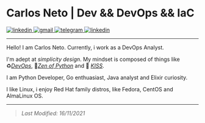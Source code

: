 # Carlos Neto | Dev && DevOps && IaC

<a href="https://github.com/augustoliks/cv-latex/raw/main/cv-dev-carlos-augusto-santos-neto.pdf" target="_blank"> <img alt="linkedin" src="https://img.shields.io/badge/Curriculum Vitae-0077B5?style=for-the-badge&logoColor=green"> </a> <a href="mailto:carlos.neto.dev@gmail.com" target="_blank"> <img alt="gmail" src="https://img.shields.io/badge/Gmail-D14836?style=for-the-badge&logo=gmail&logoColor=white"> </a> <a href="https://t.me/augusto_liks" target="_blank"> <img alt="telegram" src="https://img.shields.io/badge/Telegram-2CA5E0?style=for-the-badge&logo=telegram&logoColor=white"> </a> <a href="https://www.linkedin.com/in/c-neto/" target="_blank"> <img alt="linkedin" src="https://img.shields.io/badge/LinkedIn-0077B5?style=for-the-badge&logo=linkedin&logoColor=white"> </a>

---

Hello! I am Carlos Neto. Currently, i work as a DevOps Analyst. 

I'm adept at _simplicity design_. My mindset is composed of things like :recycle:[_DevOps_](https://pt.wikipedia.org/wiki/DevOps), :lotus_position:[_Zen of Python_](https://www.python.org/dev/peps/pep-0020/) and 💋 [_KISS_](https://en.wikipedia.org/wiki/KISS_principle). 

I am Python Developer, Go enthuasiast, Java analyst and Elixir curiosity.

I like Linux, i enjoy Red Hat family distros, like Fedora, CentOS and AlmaLinux OS.

<!-- 
<div style="display: inline_block"><br>
  <img align="center" height="30" width="40" src="https://github.com/devicons/devicon/raw/master/icons/python/python-original.svg">
  <img align="center" height="30" width="40" src="https://github.com/devicons/devicon/raw/master/icons/go/go-original.svg">
  <img align="center" height="30" width="40" src="https://github.com/devicons/devicon/raw/master/icons/nginx/nginx-original.svg">
  <img align="center" height="30" width="40" src="https://github.com/devicons/devicon/raw/master/icons/redis/redis-original.svg">
  <img align="center" height="30" width="40" src="https://github.com/devicons/devicon/raw/master/icons/linux/linux-original.svg">
  <img align="center" height="30" width="40" src="https://github.com/devicons/devicon/raw/master/icons/docker/docker-original.svg">
  <img align="center" height="30" width="40" src="https://github.com/devicons/devicon/raw/master/icons/mongodb/mongodb-original.svg">
  <img align="center" height="30" width="40" src="https://github.com/simple-icons/simple-icons/raw/develop/icons/ansible.svg">
  <img align="center" height="30" width="40" src="https://github.com/simple-icons/simple-icons/raw/develop/icons/gitlab.svg">
</div>
-->
<!--  
## Formação 👨‍🎓

<div style="display: inline_block"><br>
  </a><img width="40px" height="40px" src=".img/fatec.png">
  <img width="40px" height="40px" src=".img/etec.png"> </td>
  <a href="https://api.badgr.io/public/assertions/teqZe_UcTUWpEOUNjikhbQ?identity__email=carlos.neto.dev%40gmail.com">
     <img width="40px" height="40px" src="https://api.badgr.io/public/assertions/teqZe_UcTUWpEOUNjikhbQ/image">
  </a>
  <img width="40px" height="40px" src=".img/itj.png">
</div>

--- 

- __GitLab Certified Associate | Gitlab Inc.__
> _Concluído em Maio de 2021_

---

- __Tecnólogo em Análise e Desenvolvimento de Sistemas | FATEC São José dos Campos - Prof. Jessen Vidal__
> _Concluído em Julho 2019_

---

- __Técnico em Redes de Computadores | ETEC Cônego José Bento__
> _Concluído em Julho 2017_

---

- __Técnico em Automação Industrial | ITJ - Instituto de Tecnologia de Jacareí__
> _Concluído em Dezembro 2015_

## Leituras :open_book:

- [Python Fluente: Programação Clara, Concisa e Eficaz - Luciano Ramalho](https://www.amazon.com.br/Python-Fluente-Programa%C3%A7%C3%A3o-Concisa-Eficaz/dp/857522462X#:~:text=O%20autor%20Luciano%20Ramalho%20apresenta,mais%20leg%C3%ADvel%20ao%20mesmo%20tempo.)
- [Python Cookiebook - David Beazley,
Brian K. Jones](https://books.google.com.br/books/about/Python_Cookbook.html?id=yhfdQgq8JF4C&redir_esc=y)
- [O Guia do Mochileiro Python: Melhores práticas para desenvolvimento - Tanya Schlusser, Kenneth Reitz](https://www.amazon.com.br/Guia-Mochileiro-Python-Melhores-desenvolvimento-ebook/dp/B07QMY2VPL)
 -->
 
---

> _Last Modified: 16/11/2021_
